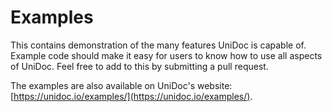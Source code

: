 # Examples

This contains demonstration of the many features UniDoc is capable of. Example code should make
it easy for users to know how to use all aspects of UniDoc. Feel free to add to this by submitting
a pull request.

The examples are also available on UniDoc's website: [https://unidoc.io/examples/](https://unidoc.io/examples/). 


